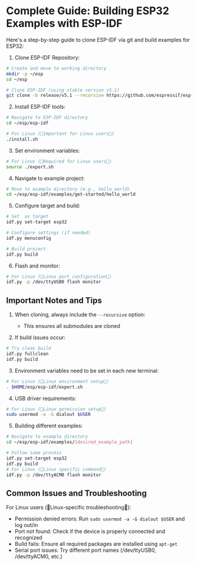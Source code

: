# Complete Guide: Building ESP32 Examples with ESP-IDF

Here's a step-by-step guide to clone ESP-IDF via git and build examples for ESP32:

1. Clone ESP-IDF Repository:
```bash
# Create and move to working directory
mkdir -p ~/esp
cd ~/esp

# Clone ESP-IDF (using stable version v5.1)
git clone -b release/v5.1 --recursive https://github.com/espressif/esp-idf.git
```

2. Install ESP-IDF tools:
```bash
# Navigate to ESP-IDF directory
cd ~/esp/esp-idf

# For Linux (🔴Important for Linux users🔴)
./install.sh
```

3. Set environment variables:
```bash
# For Linux (🔴Required for Linux users🔴)
source ./export.sh
```

4. Navigate to example project:
```bash
# Move to example directory (e.g., hello_world)
cd ~/esp/esp-idf/examples/get-started/hello_world
```

5. Configure  target and build:
```bash
# Set  as target
idf.py set-target esp32

# Configure settings (if needed)
idf.py menuconfig

# Build project
idf.py build
```

6. Flash and monitor:
```bash
# For Linux (🔴Linux port configuration🔴)
idf.py -p /dev/ttyUSB0 flash monitor
```

## Important Notes and Tips

1. When cloning, always include the `--recursive` option:
   - This ensures all submodules are cloned

2. If build issues occur:
```bash
# Try clean build
idf.py fullclean
idf.py build
```

3. Environment variables need to be set in each new terminal:
```bash
# For Linux (🔴Linux environment setup🔴)
. $HOME/esp/esp-idf/export.sh
```

4. USB driver requirements:
```bash
# For Linux (🔴Linux permission setup🔴)
sudo usermod -a -G dialout $USER
```

5. Building different examples:
```bash
# Navigate to example directory
cd ~/esp/esp-idf/examples/[desired_example_path]

# Follow same process
idf.py set-target esp32
idf.py build
# For Linux (🔴Linux specific command🔴)
idf.py -p /dev/ttyACM0 flash monitor
```

## Common Issues and Troubleshooting

For Linux users (🔴Linux-specific troubleshooting🔴):
- Permission denied errors: Run `sudo usermod -a -G dialout $USER` and log out/in
- Port not found: Check if the device is properly connected and recognized
- Build fails: Ensure all required packages are installed using `apt-get`
- Serial port issues: Try different port names (/dev/ttyUSB0, /dev/ttyACM0, etc.)

